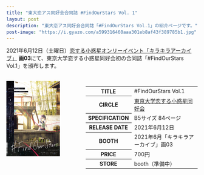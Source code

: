 ```yaml
---
title: "東大恋アス同好会合同誌 #FindOurStars Vol. 1"
layout: post
description: "東大恋アス同好会合同誌「#FindOurStars Vol.1」の紹介ページです。"
post-image: "https://i.gyazo.com/a599316460aaa301eb8af43f389785b1.jpg"
---
```


2021年6月12日（土曜日）[恋する小惑星オンリーイベント「キラキラアーカイブ」](http://project-d.biz/douga/) **画03**にて、東京大学恋する小惑星同好会初の合同誌「#FindOurStars Vol.1」を頒布します。

<br>
<div class="columns is-centered is-multiline">
    <div class="column is-one-fifth-desktop is-one-third-tablet">
        <img src="/assets/images/find-our-stars-1/cover.png" alt="#FindOurStars Vol.1表紙" style="width: 75%; max-width: 250px">
    </div>
    <div class="column is-half">
        <table class="table">
            <tbody>
                <tr><th>TITLE</th><td>#FindOurStars Vol.1</td></tr>
                <tr>
                    <th>CIRCLE</th>
                    <td>
                      <a href="/koias" target="_blank" rel="noopener noreferrer">東京大学恋する小惑星同好会</a>
                    </td>
                </tr>
                <tr><th>SPECIFICATION</th><td>B5サイズ 84ページ</td></tr>
                <tr><th>RELEASE DATE</th><td>2021年6月12日</td></tr>
                <tr><th>BOOTH</th><td>2021年6月「キラキラアーカイブ」画03</td></tr>
                <tr><th>PRICE</th><td>700円</td></tr>
                <tr><th>STORE</th><td>booth（準備中）</td></tr>
            </tbody>
        </table>
    </div>
</div>
